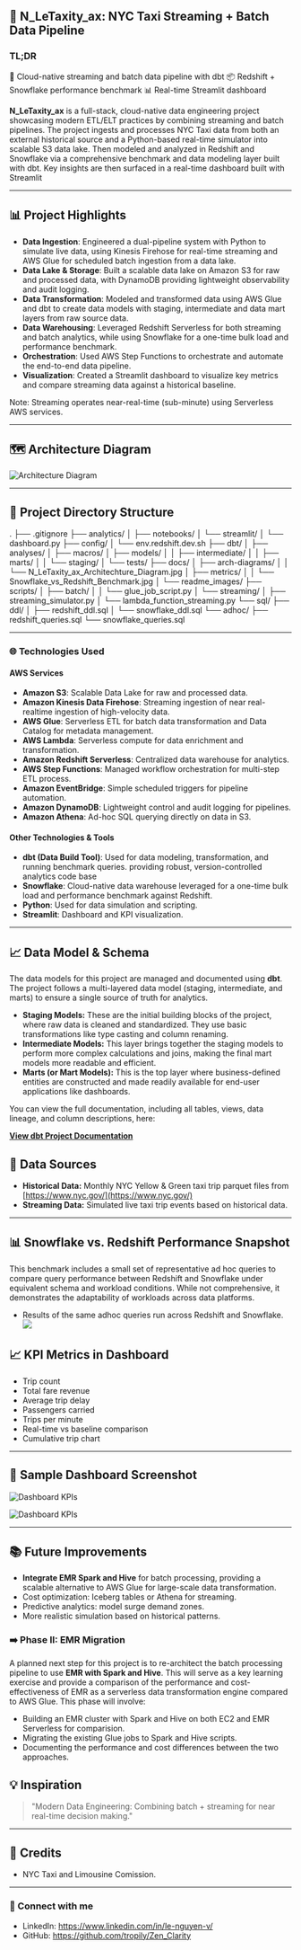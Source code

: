 ## 🚖 N_LeTaxity_ax: NYC Taxi Streaming + Batch Data Pipeline

### TL;DR

🚖 Cloud-native streaming and batch data pipeline with dbt
📦 Redshift + Snowflake performance benchmark
📊 Real-time Streamlit dashboard

**N_LeTaxity_ax** is a full-stack, cloud-native data engineering project showcasing modern ETL/ELT practices by combining streaming and batch pipelines. The project ingests and processes NYC Taxi data from both an external historical source and a Python-based real-time simulator into scalable S3 data lake. Then modeled and analyzed in Redshift and Snowflake via a comprehensive benchmark and data modeling layer built with dbt. Key insights are then surfaced in a real-time dashboard built with Streamlit

---

## 📊 Project Highlights

* **Data Ingestion**: Engineered a dual-pipeline system with Python to simulate live data, using Kinesis Firehose for real-time streaming and AWS Glue for scheduled batch ingestion from a data lake.
* **Data Lake & Storage**: Built a scalable data lake on Amazon S3 for raw and processed data, with DynamoDB providing lightweight observability and audit logging.
* **Data Transformation**: Modeled and transformed data using AWS Glue and dbt to create data models with staging, intermediate and data mart layers from raw source data.
* **Data Warehousing**: Leveraged Redshift Serverless for both streaming and batch analytics, while using Snowflake for a one-time bulk load and performance benchmark.
* **Orchestration**: Used AWS Step Functions to orchestrate and automate the end-to-end data pipeline.
* **Visualization**: Created a Streamlit dashboard to visualize key metrics and compare streaming data against a historical baseline.

Note: Streaming operates near-real-time (sub-minute) using Serverless AWS services.

---

## 🗺️ Architecture Diagram

![Architecture Diagram](docs/arch-diagrams/N_LeTaxity_ax_arch_diagrams.jpg)

---

## 📂 Project Directory Structure

.
├── .gitignore
├── analytics/
│   ├── notebooks/
│   └── streamlit/
│       └── dashboard.py
├── config/
│   └── env.redshift.dev.sh
├── dbt/
│   ├── analyses/
│   ├── macros/
│   ├── models/
│   │   ├── intermediate/
│   │   ├── marts/
│   │   └── staging/
│   └── tests/
├── docs/
│   ├── arch-diagrams/
│   │   └── N_LeTaxity_ax_Architechture_Diagram.jpg
│   ├── metrics/
│   │   └── Snowflake_vs_Redshift_Benchmark.jpg
│   └── readme_images/
├── scripts/
│   ├── batch/
│   │   └── glue_job_script.py
│   └── streaming/
│       ├── streaming_simulator.py
│       └── lambda_function_streaming.py
└── sql/
    ├── ddl/
    │   ├── redshift_ddl.sql
    │   └── snowflake_ddl.sql
    └── adhoc/
        ├── redshift_queries.sql
        └── snowflake_queries.sql

---

### 🌐 Technologies Used

#### **AWS Services**
* **Amazon S3**: Scalable Data Lake for raw and processed data.
* **Amazon Kinesis Data Firehose**: Streaming ingestion of near real-realtime ingestion of high-velocity data.
* **AWS Glue**: Serverless ETL for batch data transformation and Data Catalog for metadata management.
* **AWS Lambda**: Serverless compute for data enrichment and transformation.
* **Amazon Redshift Serverless**: Centralized data warehouse for analytics.
* **AWS Step Functions**: Managed workflow orchestration for multi-step ETL process.
* **Amazon EventBridge**: Simple scheduled triggers for pipeline automation.
* **Amazon DynamoDB**: Lightweight control and audit logging for pipelines.
* **Amazon Athena**: Ad-hoc SQL querying directly on data in S3.

#### **Other Technologies & Tools**
* **dbt (Data Build Tool)**: Used for data modeling, transformation, and running benchmark queries. providing robust, version-controlled analytics code base
* **Snowflake**: Cloud-native data warehouse leveraged for a one-time bulk load and performance benchmark against Redshift.
* **Python**: Used for data simulation and scripting.
* **Streamlit**: Dashboard and KPI visualization.
---

## 📈 Data Model & Schema

The data models for this project are managed and documented using **dbt**. The project follows a multi-layered data model (staging, intermediate, and marts) to ensure a single source of truth for analytics.

* **Staging Models:** These are the initial building blocks of the project, where raw data is cleaned and standardized. They use basic transformations like type casting and column renaming.
* **Intermediate Models:** This layer brings together the staging models to perform more complex calculations and joins, making the final mart models more readable and efficient.
* **Marts (or Mart Models):** This is the top layer where business-defined entities are constructed and made readily available for end-user applications like dashboards.

You can view the full documentation, including all tables, views, data lineage, and column descriptions, here:

[**View dbt Project Documentation**](http://nle-dbt-docs.s3-website-us-east-1.amazonaws.com/#!/overview)

## 📂 Data Sources

* **Historical Data:** Monthly NYC Yellow & Green taxi trip parquet files from [https://www.nyc.gov/](https://www.nyc.gov/)
* **Streaming Data:** Simulated live taxi trip events based on historical data.
---


## 📊 Snowflake vs. Redshift Performance Snapshot
This benchmark includes a small set of representative ad hoc queries to compare query performance between Redshift and Snowflake under equivalent schema and workload conditions. While not comprehensive, it demonstrates the adaptability of workloads across data platforms.
* Results of the same adhoc queries run across Redshift and Snowflake.
  ![](docs/Snowflake_vs_Redshift_Benchmark.jpg)

## 📈 KPI Metrics in Dashboard

* Trip count
* Total fare revenue
* Average trip delay
* Passengers carried
* Trips per minute
* Real-time vs baseline comparison
* Cumulative trip chart

---

## 📸 Sample Dashboard Screenshot

![Dashboard KPIs](docs/metrics/Streaming-KPI.jpg)

![Dashboard KPIs](docs/metrics/Streaming-Dashboard-1.jpg)

---

## 📚 Future Improvements

* **Integrate EMR Spark and Hive** for batch processing, providing a scalable alternative to AWS Glue for large-scale data transformation.
* Cost optimization: Iceberg tables or Athena for streaming.
* Predictive analytics: model surge demand zones.
* More realistic simulation based on historical patterns.

### ➡️ Phase II: EMR Migration

A planned next step for this project is to re-architect the batch processing pipeline to use **EMR with Spark and Hive**. This will serve as a key learning exercise and provide a comparison of the performance and cost-effectiveness of EMR as a serverless data transformation engine compared to AWS Glue. This phase will involve:
- Building an EMR cluster with Spark and Hive on both EC2 and EMR Serverless for comparision.
- Migrating the existing Glue jobs to Spark and Hive scripts.
- Documenting the performance and cost differences between the two approaches.


## 💡 Inspiration

> "Modern Data Engineering: Combining batch + streaming for near real-time decision making."

---

## 💬 Credits

* NYC Taxi and Limousine Comission.

---

### 🔗 Connect with me

* LinkedIn: https://www.linkedin.com/in/le-nguyen-v/
* GitHub: https://github.com/tropily/Zen_Clarity
